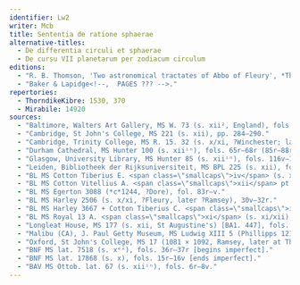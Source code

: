 ```yaml
---
identifier: Lw2
writer: Mcb
title: Sententia de ratione sphaerae
alternative-titles:
  - De differentia circuli et sphaerae
  - De cursu VII planetarum per zodiacum circulum
editions:
  - "R. B. Thomson, 'Two astronomical tractates of Abbo of Fleury', *The Light of Nature. Essays presented to A. C. Crombie* (Dordrecht 1985), 113–133 (text, 120–33). Thomson includes the diagrams and untitled paragraphs that follow in some copies."
  - "Baker & Lapidge<!--,  PAGES ??? -->."
repertories:
  - ThorndikeKibre: 1530, 370
  - Mirabile: 14920
sources:
  - "Baltimore, Walters Art Gallery, MS W. 73 (s. xii², England), fols. 5v–6r, 4r–v."
  - "Cambridge, St John's College, MS 221 (s. xii), pp. 284–290."
  - "Cambridge, Trinity College, MS R. 15. 32 (s. x/xi, ?Winchester; later St Augustine's), fols. 2r–5v."
  - "Durham Cathedral, MS Hunter 100 (s. xiiⁱⁿ), fols. 65r–68r (85r–88r)."
  - "Glasgow, University Library, MS Hunter 85 (s. xiiⁱⁿ), fols. 116v–118v (95v–97v)."
  - "Leiden, Bibliotheek der Rijksuniversiteit, MS BPL 225 (s. xii), fols. 23r–27v."
  - "BL MS Cotton Tiberius E. <span class=\"smallcaps\">iv</span> (s. xii², Winchcombe), fols. 140r–142v."
  - "BL MS Cotton Vitellius A. <span class=\"smallcaps\">xii</span> pt. 1 (s. xi), fols. 8r–10v."
  - "BL MS Egerton 3088 (*c*1244, ?Dore), fol. 83r–v."
  - "BL MS Harley 2506 (s. x/xi, ?Fleury, later ?Ramsey), 30v–32r."
  - "BL MS Harley 3667 + Cotton Tiberius C. <span class=\"smallcaps\">i</span> (s. xii¹), in the Harley section, fols. 8v–10v.                   "
  - "BL MS Royal 13 A. <span class=\"smallcaps\">xi</span> (s. xi/xii), fols. 113r–115v."
  - "Longleat House, MS 177 (s. xii, St Augustine's) [BA1. 447], fols. (?)."
  - "Malibu (CA), J. Paul Getty Museum, MS Ludwig XIII 5 (Phillipps 12145) (s. xii¹, England), fol. 106r–v."
  - "Oxford, St John's College, MS 17 (1081 × 1092, Ramsey, later at Thorney), fols. 37v–39r."
  - "BNF MS lat. 7518 (s. xᵉˣ), fols. 36r–37r [begins imperfect]."
  - "BNF MS lat. 17868 (s. x), fols. 15r–16v [ends imperfect]."
  - "BAV MS Ottob. lat. 67 (s. xiiⁱⁿ), fols. 6r–8v."
---
```


